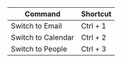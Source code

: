 |Command|Shortcut
|--|--
|Switch to Email|Ctrl + 1
|Switch to Calendar|Ctrl + 2
|Switch to People|Ctrl + 3